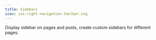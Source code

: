```yaml
---
title: Sidebars
icon: ios-right-navigation-toolbar.svg
---
```


Display sidebar on pages and posts, create custom sidebars for different pages.